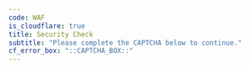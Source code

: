 ```yaml
---
code: WAF
is_cloudflare: true
title: Security Check
subtitle: "Please complete the CAPTCHA below to continue."
cf_error_box: "::CAPTCHA_BOX::"
---
```

